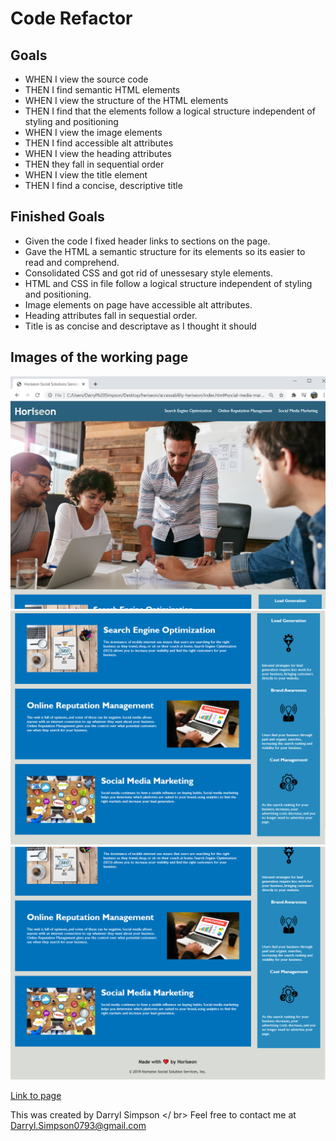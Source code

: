 # Code Refactor

## Goals

* WHEN I view the source code
* THEN I find semantic HTML elements
* WHEN I view the structure of the HTML elements
* THEN I find that the elements follow a logical structure independent of styling and positioning
* WHEN I view the image elements
* THEN I find accessible alt attributes
* WHEN I view the heading attributes
* THEN they fall in sequential order
* WHEN I view the title element
* THEN I find a concise, descriptive title

## Finished Goals
* Given the code I fixed header links to sections on the page.
* Gave the HTML a semantic structure for its elements so its easier to read and comprehend.
* Consolidated CSS and got rid of unessesary style elements.
* HTML and CSS in file follow a logical structure independent of styling and positioning.
* Image elements on page have accessible alt attributes.
* Heading attributes fall in sequestial order.
* Title is as concise and descriptave as I thought it should

## Images of the working page

![ScreenShot1of3](./assets/images/horiseon01.png)
![ScreenShot2of3](./assets/images/horiseon02.png)
![ScreenShot3of3](./assets/images/horiseon03.png)

[Link to page](https://darrylsimpson.github.io/accessability-heriseon/)



This was created by Darryl Simpson </ br>
Feel free to contact me at [Darryl.Simpson0793@gmail.com](mailto:Darryl.Simpson0793@gmail.com)